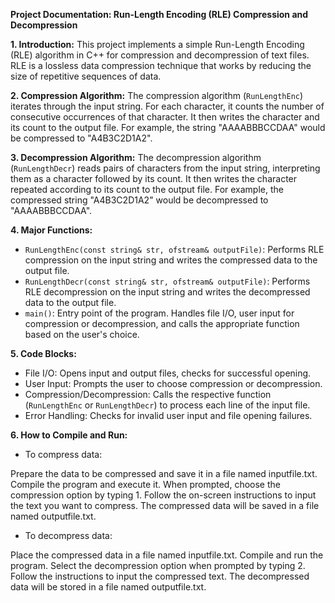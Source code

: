 **Project Documentation: Run-Length Encoding (RLE) Compression and Decompression**

**1. Introduction:**
This project implements a simple Run-Length Encoding (RLE) algorithm in C++ for compression and decompression of text files. RLE is a lossless data compression technique that works by reducing the size of repetitive sequences of data.

**2. Compression Algorithm:**
The compression algorithm (`RunLengthEnc`) iterates through the input string. For each character, it counts the number of consecutive occurrences of that character. It then writes the character and its count to the output file. For example, the string "AAAABBBCCDAA" would be compressed to "A4B3C2D1A2".

**3. Decompression Algorithm:**
The decompression algorithm (`RunLengthDecr`) reads pairs of characters from the input string, interpreting them as a character followed by its count. It then writes the character repeated according to its count to the output file. For example, the compressed string "A4B3C2D1A2" would be decompressed to "AAAABBBCCDAA".

**4. Major Functions:**
- `RunLengthEnc(const string& str, ofstream& outputFile)`: Performs RLE compression on the input string and writes the compressed data to the output file.
- `RunLengthDecr(const string& str, ofstream& outputFile)`: Performs RLE decompression on the input string and writes the decompressed data to the output file.
- `main()`: Entry point of the program. Handles file I/O, user input for compression or decompression, and calls the appropriate function based on the user's choice.

**5. Code Blocks:**
- File I/O: Opens input and output files, checks for successful opening.
- User Input: Prompts the user to choose compression or decompression.
- Compression/Decompression: Calls the respective function (`RunLengthEnc` or `RunLengthDecr`) to process each line of the input file.
- Error Handling: Checks for invalid user input and file opening failures.


**6. How to Compile and Run:**
- To compress data:

Prepare the data to be compressed and save it in a file named inputfile.txt.
Compile the program and execute it.
When prompted, choose the compression option by typing 1.
Follow the on-screen instructions to input the text you want to compress.
The compressed data will be saved in a file named outputfile.txt.
- To decompress data:

Place the compressed data in a file named inputfile.txt.
Compile and run the program.
Select the decompression option when prompted by typing 2.
Follow the instructions to input the compressed text.
The decompressed data will be stored in a file named outputfile.txt.
